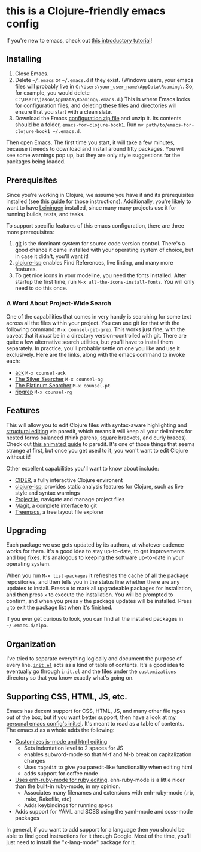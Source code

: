 # this is a Clojure-friendly emacs config

If you're new to emacs, check out
[this introductory tutorial](http://www.braveclojure.com/basic-emacs/)!

## Installing

1. Close Emacs.
2. Delete `~/.emacs` or `~/.emacs.d` if they exist. (Windows users, your
   emacs files will probably live in
   `C:\Users\your_user_name\AppData\Roaming\`. So, for example, you
   would delete `C:\Users\jason\AppData\Roaming\.emacs.d`.) This is
   where Emacs looks for configuration files, and deleting these files
   and directories will ensure that you start with a clean slate.
3. Download the Emacs
   [configuration zip file](https://github.com/flyingmachine/emacs-for-clojure/archive/book1.zip)
   and unzip it. Its contents should be a folder,
   `emacs-for-clojure-book1`. Run `mv path/to/emacs-for-clojure-book1
   ~/.emacs.d`.

Then open Emacs. The first time you start, it will take a few minutes,
because it needs to download and install around fifty packages. You
will see some warnings pop up, but they are only style suggestions for
the packages being loaded.

## Prerequisites
Since you're working in Clojure, we assume you have it and its prerequisites 
installed (see [this guide](https://clojure.org/guides/install_clojure) for 
those instructions). Additionally, you're likely to want to have 
[Leiningen](https://leiningen.org/) installed, since many many projects use 
it for running builds, tests, and tasks.

To support specific features of this emacs configuration, there are three more 
prerequisites:

1. [git](https://git-scm.com/) is the dominant system for source code
   version control. There's a good chance it came installed with your operating
   system of choice, but in case it didn't, you'll want it!
2. [clojure-lsp](https://clojure-lsp.io/installation/) enables Find References,
   live linting, and many more features.
3. To get nice icons in your modeline, you need the fonts installed. After
   startup the first time, run `M-x all-the-icons-install-fonts`. You will only 
   need to do this once.

### A Word About Project-Wide Search
One of the capabilities that comes in very handy is searching for some text 
across all the files within your project. You can use git for that with the following
command: `M-x counsel-git-grep`. This works just fine, with the caveat that it 
_must_ be in a directory version-controlled with git. There are quite a few
alternative search utilities, but you'll have to install them separately. In 
practice, you'll probably settle on one you like and use it exclusively. Here 
are the links, along with the emacs command to invoke each:

* [ack](https://beyondgrep.com/) `M-x counsel-ack`
* [The Silver Searcher](https://github.com/ggreer/the_silver_searcher) `M-x
  counsel-ag`
* [The Platinum
  Searcher](https://github.com/monochromegane/the_platinum_searcher) `M-x
  counsel-pt`
* [ripgrep](https://github.com/BurntSushi/ripgrep) `M-x counsel-rg`

## Features
This will allow you to edit Clojure files with syntax-aware
highlighting and [structural
editing](https://clojure.org/guides/structural_editing) 
via paredit, which means it will keep all your delimiters for nested forms 
balanced (think parens, square brackets, and curly braces). Check out [this animated
guide](http://danmidwood.com/content/2014/11/21/animated-paredit.html)
to paredit. It's one of those things that seems strange at first, but
once you get used to it, you won't want to edit Clojure without it!

Other excellent capabilities you'll want to know about include:

* [CIDER](https://cider.mx/), a fully interactive Clojure environent
* [clojure-lsp](https://clojure-lsp.io/), provides static analysis
  features for Clojure, such as live style and syntax warnings
* [Projectile](https://projectile.mx/), navigate and manage project
  files
* [Magit](https://magit.vc/), a complete interface to git
* [Treemacs](https://github.com/Alexander-Miller/treemacs), a tree
  layout file explorer

## Upgrading
Each package we use gets updated by its authors, at whatever cadence works for
them. It's a good idea to stay up-to-date, to get improvements and bug
fixes. It's analogous to keeping the software up-to-date in your operating
system.

When you run `M-x list-packages` it refreshes the cache of all the package
repositories, and then tells you in the status line whether there are any
updates to install. Press `U` to mark all upgradeable packages for installation,
and then press `x` to execute the installation. You will be prompted to confirm,
and when you press `y` the package updates will be installed. Press `q` to exit
the package list when it's finished.

If you ever get curious to look, you can find all the installed packages in `~/.emacs.d/elpa`.

## Organization

I've tried to separate everything logically and document the purpose
of every line. [`init.el`](./init.el) acts as a kind of table of
contents.  It's a good idea to eventually go through `init.el` and the
files under the `customizations` directory so that you know exactly
what's going on.

## Supporting CSS, HTML, JS, etc.

Emacs has decent support for CSS, HTML, JS, and many other file types
out of the box, but if you want better support, then have a look at 
[my personal emacs config's
init.el](https://github.com/flyingmachine/emacs.d/blob/master/init.el). 
It's meant to read as a table of contents. The emacs.d as a whole adds the following:

* [Customizes js-mode and html editing](https://github.com/flyingmachine/emacs.d/blob/master/customizations/setup-js.el)
    * Sets indentation level to 2 spaces for JS
    * enables subword-mode so that M-f and M-b break on capitalization changes
    * Uses `tagedit` to give you paredit-like functionality when editing html
    * adds support for coffee mode
* [Uses enh-ruby-mode for ruby
editing](https://github.com/flyingmachine/emacs.d/blob/master/customizations/setup-ruby.el). 
enh-ruby-mode is a little nicer than the built-in ruby-mode, in my opinion.
    * Associates many filenames and extensions with enh-ruby-mode (.rb, .rake, Rakefile, etc)
    * Adds keybindings for running specs
* Adds support for YAML and SCSS using the yaml-mode and scss-mode packages

In general, if you want to add support for a language then you should
be able to find good instructions for it through Google. Most of the
time, you'll just need to install the "x-lang-mode" package for it.
